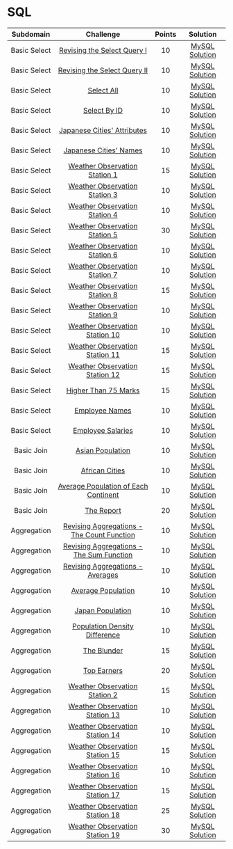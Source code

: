 # SQL

|      Subdomain      |                                                           Challenge                                                          | Points |                                                                           Solution                                                                          |
|:-------------------:|:----------------------------------------------------------------------------------------------------------------------------:|:------:|:-----------------------------------------------------------------------------------------------------------------------------------------------------------:|
|     Basic Select    | [Revising the Select Query I](https://www.hackerrank.com/challenges/revising-the-select-query)                               |   10   | [MySQL Solution](https://github.com/punithkumar-bs/HackerRank-Solutions/blob/main/SQL/Basic%20Select/Revising%20the%20Select%20Query%20I.sql)               |
|     Basic Select    | [Revising the Select Query II](https://www.hackerrank.com/challenges/revising-the-select-query-2)                            |   10   | [MySQL Solution](https://github.com/punithkumar-bs/HackerRank-Solutions/blob/main/SQL/Basic%20Select/Revising%20the%20Select%20Query%20II.sql)              |
|     Basic Select    | [Select All](https://www.hackerrank.com/challenges/select-all-sql)                                                           |   10   | [MySQL Solution](https://github.com/punithkumar-bs/HackerRank-Solutions/blob/main/SQL/Basic%20Select/Select%20All.sql)                                      |
|     Basic Select    | [Select By ID](https://www.hackerrank.com/challenges/select-by-id)                                                           |   10   | [MySQL Solution](https://github.com/punithkumar-bs/HackerRank-Solutions/blob/main/SQL/Basic%20Select/Select%20By%20ID.sql)                                  |
|     Basic Select    | [Japanese Cities' Attributes](https://www.hackerrank.com/challenges/japanese-cities-attributes)                              |   10   | [MySQL Solution](https://github.com/punithkumar-bs/HackerRank-Solutions/blob/main/SQL/Basic%20Select/Japanese%20Cities%27%20Attributes.sql)                 |
|     Basic Select    | [Japanese Cities' Names](https://www.hackerrank.com/challenges/japanese-cities-name)                                         |   10   | [MySQL Solution](https://github.com/punithkumar-bs/HackerRank-Solutions/blob/main/SQL/Basic%20Select/Japanese%20Cities%27%20Names.sql)                      |
|     Basic Select    | [Weather Observation Station 1](https://www.hackerrank.com/challenges/weather-observation-station-1)                         |   15   | [MySQL Solution](https://github.com/punithkumar-bs/HackerRank-Solutions/blob/main/SQL/Basic%20Select/Weather%20Observation%20Station%201.sql)               |
|     Basic Select    | [Weather Observation Station 3](https://www.hackerrank.com/challenges/weather-observation-station-3)                         |   10   | [MySQL Solution](https://github.com/punithkumar-bs/HackerRank-Solutions/blob/main/SQL/Basic%20Select/Weather%20Observation%20Station%203.sql)               |
|     Basic Select    | [Weather Observation Station 4](https://www.hackerrank.com/challenges/weather-observation-station-4)                         |   10   | [MySQL Solution](https://github.com/punithkumar-bs/HackerRank-Solutions/blob/main/SQL/Basic%20Select/Weather%20Observation%20Station%204.sql)               |
|     Basic Select    | [Weather Observation Station 5](https://www.hackerrank.com/challenges/weather-observation-station-5)                         |   30   | [MySQL Solution](https://github.com/punithkumar-bs/HackerRank-Solutions/blob/main/SQL/Basic%20Select/Weather%20Observation%20Station%205.sql)               |
|     Basic Select    | [Weather Observation Station 6](https://www.hackerrank.com/challenges/weather-observation-station-6)                         |   10   | [MySQL Solution](https://github.com/punithkumar-bs/HackerRank-Solutions/blob/main/SQL/Basic%20Select/Weather%20Observation%20Station%206.sql)               |
|     Basic Select    | [Weather Observation Station 7](https://www.hackerrank.com/challenges/weather-observation-station-7)                         |   10   | [MySQL Solution](https://github.com/punithkumar-bs/HackerRank-Solutions/blob/main/SQL/Basic%20Select/Weather%20Observation%20Station%207.sql)               |
|     Basic Select    | [Weather Observation Station 8](https://www.hackerrank.com/challenges/weather-observation-station-8)                         |   15   | [MySQL Solution](https://github.com/punithkumar-bs/HackerRank-Solutions/blob/main/SQL/Basic%20Select/Weather%20Observation%20Station%208.sql)               |
|     Basic Select    | [Weather Observation Station 9](https://www.hackerrank.com/challenges/weather-observation-station-9)                         |   10   | [MySQL Solution](https://github.com/punithkumar-bs/HackerRank-Solutions/blob/main/SQL/Basic%20Select/Weather%20Observation%20Station%209.sql)               |
|     Basic Select    | [Weather Observation Station 10](https://www.hackerrank.com/challenges/weather-observation-station-10)                       |   10   | [MySQL Solution](https://github.com/punithkumar-bs/HackerRank-Solutions/blob/main/SQL/Basic%20Select/Weather%20Observation%20Station%2010.sql)              |
|     Basic Select    | [Weather Observation Station 11](https://www.hackerrank.com/challenges/weather-observation-station-11)                       |   15   | [MySQL Solution](https://github.com/punithkumar-bs/HackerRank-Solutions/blob/main/SQL/Basic%20Select/Weather%20Observation%20Station%2011.sql)              |
|     Basic Select    | [Weather Observation Station 12](https://www.hackerrank.com/challenges/weather-observation-station-12)                       |   15   | [MySQL Solution](https://github.com/punithkumar-bs/HackerRank-Solutions/blob/main/SQL/Basic%20Select/Weather%20Observation%20Station%2012.sql)              |
|     Basic Select    | [Higher Than 75 Marks](https://www.hackerrank.com/challenges/more-than-75-marks)                                             |   15   | [MySQL Solution](https://github.com/punithkumar-bs/HackerRank-Solutions/blob/main/SQL/Basic%20Select/Higher%20Than%2075%20Marks.sql)                        |
|     Basic Select    | [Employee Names](https://www.hackerrank.com/challenges/name-of-employees)                                                    |   10   | [MySQL Solution](https://github.com/punithkumar-bs/HackerRank-Solutions/blob/main/SQL/Basic%20Select/Employee%20Names.sql)                                  |
|     Basic Select    | [Employee Salaries](https://www.hackerrank.com/challenges/salary-of-employees)                                               |   10   | [MySQL Solution](https://github.com/punithkumar-bs/HackerRank-Solutions/blob/main/SQL/Basic%20Select/Employee%20Salaries.sql)                               |
|      Basic Join     | [Asian Population](https://www.hackerrank.com/challenges/asian-population)                                                   |   10   | [MySQL Solution](https://github.com/punithkumar-bs/HackerRank-Solutions/blob/main/SQL/Basic%20Join/Asian%20Population.sql)                                  |
|      Basic Join     | [African Cities](https://www.hackerrank.com/challenges/african-cities)                                                       |   10   | [MySQL Solution](https://github.com/punithkumar-bs/HackerRank-Solutions/blob/main/SQL/Basic%20Join/African%20Cities.sql)                                    |
|      Basic Join     | [Average Population of Each Continent](https://www.hackerrank.com/challenges/average-population-of-each-continent)           |   10   | [MySQL Solution](https://github.com/punithkumar-bs/HackerRank-Solutions/blob/main/SQL/Basic%20Join/Average%20Population%20of%20Each%20Continent.sql)        |
|      Basic Join     | [The Report](https://www.hackerrank.com/challenges/the-report)                                                               |   20   | [MySQL Solution](https://github.com/punithkumar-bs/HackerRank-Solutions/blob/main/SQL/Basic%20Join/The%20Report.sql)                                        |
|     Aggregation     | [Revising Aggregations - The Count Function](https://www.hackerrank.com/challenges/revising-aggregations-the-count-function) |   10   | [MySQL Solution](https://github.com/punithkumar-bs/HackerRank-Solutions/blob/main/SQL/Aggregation/Revising%20Aggregations%20-%20The%20Count%20Function.sql) |
|     Aggregation     | [Revising Aggregations - The Sum Function](https://www.hackerrank.com/challenges/revising-aggregations-sum)                  |   10   | [MySQL Solution](https://github.com/punithkumar-bs/HackerRank-Solutions/blob/main/SQL/Aggregation/Revising%20Aggregations%20-%20The%20Sum%20Function.sql)   |
|     Aggregation     | [Revising Aggregations - Averages](https://www.hackerrank.com/challenges/revising-aggregations-the-average-function)         |   10   | [MySQL Solution](https://github.com/punithkumar-bs/HackerRank-Solutions/blob/main/SQL/Aggregation/Revising%20Aggregations%20-%20Averages.sql)               |
|     Aggregation     | [Average Population](https://www.hackerrank.com/challenges/average-population)                                               |   10   | [MySQL Solution](https://github.com/punithkumar-bs/HackerRank-Solutions/blob/main/SQL/Aggregation/Average%20Population.sql)                                 |
|     Aggregation     | [Japan Population](https://www.hackerrank.com/challenges/japan-population)                                                   |   10   | [MySQL Solution](https://github.com/punithkumar-bs/HackerRank-Solutions/blob/main/SQL/Aggregation/Japan%20Population.sql)                                   |
|     Aggregation     | [Population Density Difference](https://www.hackerrank.com/challenges/population-density-difference)                         |   10   | [MySQL Solution](https://github.com/punithkumar-bs/HackerRank-Solutions/blob/main/SQL/Aggregation/Population%20Density%20Difference.sql)                    |
|     Aggregation     | [The Blunder](https://www.hackerrank.com/challenges/the-blunder)                                                             |   15   | [MySQL Solution](https://github.com/punithkumar-bs/HackerRank-Solutions/blob/main/SQL/Aggregation/The%20Blunder.sql)                                        |
|     Aggregation     | [Top Earners](https://www.hackerrank.com/challenges/earnings-of-employees)                                                   |   20   | [MySQL Solution](https://github.com/punithkumar-bs/HackerRank-Solutions/blob/main/SQL/Aggregation/Top%20Earners.sql)                                        |
|     Aggregation     | [Weather Observation Station 2](https://www.hackerrank.com/challenges/weather-observation-station-2)                         |   15   | [MySQL Solution](https://github.com/punithkumar-bs/HackerRank-Solutions/blob/main/SQL/Aggregation/Weather%20Observation%20Station%202.sql)                  |
|     Aggregation     | [Weather Observation Station 13](https://www.hackerrank.com/challenges/weather-observation-station-13)                       |   10   | [MySQL Solution](https://github.com/punithkumar-bs/HackerRank-Solutions/blob/main/SQL/Aggregation/Weather%20Observation%20Station%2013.sql)                 |
|     Aggregation     | [Weather Observation Station 14](https://www.hackerrank.com/challenges/weather-observation-station-14)                       |   10   | [MySQL Solution](https://github.com/punithkumar-bs/HackerRank-Solutions/blob/main/SQL/Aggregation/Weather%20Observation%20Station%2014.sql)                 |
|     Aggregation     | [Weather Observation Station 15](https://www.hackerrank.com/challenges/weather-observation-station-15)                       |   15   | [MySQL Solution](https://github.com/punithkumar-bs/HackerRank-Solutions/blob/main/SQL/Aggregation/Weather%20Observation%20Station%2015.sql)                 |
|     Aggregation     | [Weather Observation Station 16](https://www.hackerrank.com/challenges/weather-observation-station-16)                       |   10   | [MySQL Solution](https://github.com/punithkumar-bs/HackerRank-Solutions/blob/main/SQL/Aggregation/Weather%20Observation%20Station%2016.sql)                 |
|     Aggregation     | [Weather Observation Station 17](https://www.hackerrank.com/challenges/weather-observation-station-17)                       |   15   | [MySQL Solution](https://github.com/punithkumar-bs/HackerRank-Solutions/blob/main/SQL/Aggregation/Weather%20Observation%20Station%2017.sql)                 |
|     Aggregation     | [Weather Observation Station 18](https://www.hackerrank.com/challenges/weather-observation-station-18)                       |   25   | [MySQL Solution](https://github.com/punithkumar-bs/HackerRank-Solutions/blob/main/SQL/Aggregation/Weather%20Observation%20Station%2018.sql)                 |
|     Aggregation     | [Weather Observation Station 19](https://www.hackerrank.com/challenges/weather-observation-station-19)                       |   30   | [MySQL Solution](https://github.com/punithkumar-bs/HackerRank-Solutions/blob/main/SQL/Aggregation/Weather%20Observation%20Station%2019.sql)                 |
